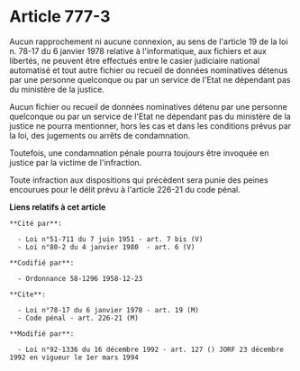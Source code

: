 # Article 777-3

Aucun rapprochement ni aucune connexion, au sens de l'article 19 de la loi n. 78-17 du 6 janvier 1978 relative à
l'informatique, aux fichiers et aux libertés, ne peuvent être effectués entre le casier judiciaire national automatisé et
tout autre fichier ou recueil de données nominatives détenus par une personne quelconque ou par un service de l'Etat ne
dépendant pas du ministère de la justice.

Aucun fichier ou recueil de données nominatives détenu par une personne quelconque ou par un service de l'Etat ne dépendant
pas du ministère de la justice ne pourra mentionner, hors les cas et dans les conditions prévus par la loi, des jugements ou
arrêts de condamnation.

Toutefois, une condamnation pénale pourra toujours être invoquée en justice par la victime de l'infraction.

Toute infraction aux dispositions qui précèdent sera punie des peines encourues pour le délit prévu à l'article 226-21 du
code pénal.

**Liens relatifs à cet article**

	**Cité par**:

	  - Loi n°51-711 du 7 juin 1951 - art. 7 bis (V)
	  - Loi n°80-2 du 4 janvier 1980  - art. 6 (V)

	**Codifié par**:

	  - Ordonnance 58-1296 1958-12-23

	**Cite**:

	  - Loi n°78-17 du 6 janvier 1978 - art. 19 (M)
	  - Code pénal - art. 226-21 (M)

	**Modifié par**:

	  - Loi n°92-1336 du 16 décembre 1992 - art. 127 () JORF 23 décembre 1992 en vigueur le 1er mars 1994
